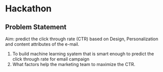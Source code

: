 # Hackathon
## Problem Statement
Aim: predict the click through rate (CTR) based on Design, Personalization and content attributes of the e-mail.
1) To build machine learning syatem that is smart enough to predict the click through rate for email campaign
2) What factors help the marketing team to maximize the CTR.

